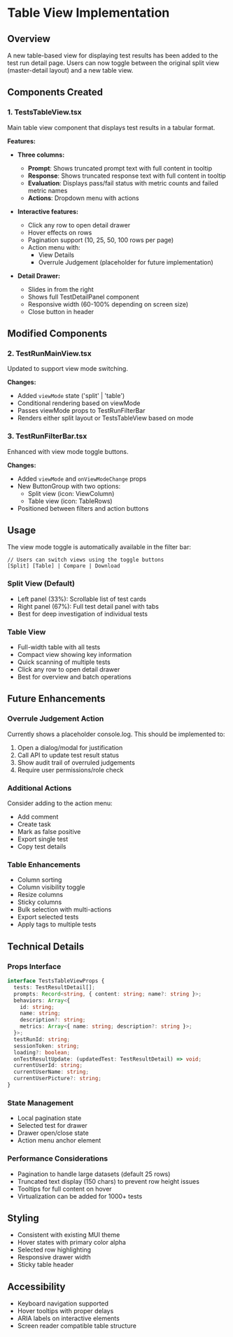 # Table View Implementation

## Overview
A new table-based view for displaying test results has been added to the test run detail page. Users can now toggle between the original split view (master-detail layout) and a new table view.

## Components Created

### 1. TestsTableView.tsx
Main table view component that displays test results in a tabular format.

**Features:**
- **Three columns:**
  - **Prompt**: Shows truncated prompt text with full content in tooltip
  - **Response**: Shows truncated response text with full content in tooltip
  - **Evaluation**: Displays pass/fail status with metric counts and failed metric names
  - **Actions**: Dropdown menu with actions

- **Interactive features:**
  - Click any row to open detail drawer
  - Hover effects on rows
  - Pagination support (10, 25, 50, 100 rows per page)
  - Action menu with:
    - View Details
    - Overrule Judgement (placeholder for future implementation)

- **Detail Drawer:**
  - Slides in from the right
  - Shows full TestDetailPanel component
  - Responsive width (60-100% depending on screen size)
  - Close button in header

## Modified Components

### 2. TestRunMainView.tsx
Updated to support view mode switching.

**Changes:**
- Added `viewMode` state ('split' | 'table')
- Conditional rendering based on viewMode
- Passes viewMode props to TestRunFilterBar
- Renders either split layout or TestsTableView based on mode

### 3. TestRunFilterBar.tsx
Enhanced with view mode toggle buttons.

**Changes:**
- Added `viewMode` and `onViewModeChange` props
- New ButtonGroup with two options:
  - Split view (icon: ViewColumn)
  - Table view (icon: TableRows)
- Positioned between filters and action buttons

## Usage

The view mode toggle is automatically available in the filter bar:

```tsx
// Users can switch views using the toggle buttons
[Split] [Table] | Compare | Download
```

### Split View (Default)
- Left panel (33%): Scrollable list of test cards
- Right panel (67%): Full test detail panel with tabs
- Best for deep investigation of individual tests

### Table View
- Full-width table with all tests
- Compact view showing key information
- Quick scanning of multiple tests
- Click any row to open detail drawer
- Best for overview and batch operations

## Future Enhancements

### Overrule Judgement Action
Currently shows a placeholder console.log. This should be implemented to:
1. Open a dialog/modal for justification
2. Call API to update test result status
3. Show audit trail of overruled judgements
4. Require user permissions/role check

### Additional Actions
Consider adding to the action menu:
- Add comment
- Create task
- Mark as false positive
- Export single test
- Copy test details

### Table Enhancements
- Column sorting
- Column visibility toggle
- Resize columns
- Sticky columns
- Bulk selection with multi-actions
- Export selected tests
- Apply tags to multiple tests

## Technical Details

### Props Interface
```typescript
interface TestsTableViewProps {
  tests: TestResultDetail[];
  prompts: Record<string, { content: string; name?: string }>;
  behaviors: Array<{
    id: string;
    name: string;
    description?: string;
    metrics: Array<{ name: string; description?: string }>;
  }>;
  testRunId: string;
  sessionToken: string;
  loading?: boolean;
  onTestResultUpdate: (updatedTest: TestResultDetail) => void;
  currentUserId: string;
  currentUserName: string;
  currentUserPicture?: string;
}
```

### State Management
- Local pagination state
- Selected test for drawer
- Drawer open/close state
- Action menu anchor element

### Performance Considerations
- Pagination to handle large datasets (default 25 rows)
- Truncated text display (150 chars) to prevent row height issues
- Tooltips for full content on hover
- Virtualization can be added for 1000+ tests

## Styling
- Consistent with existing MUI theme
- Hover states with primary color alpha
- Selected row highlighting
- Responsive drawer width
- Sticky table header

## Accessibility
- Keyboard navigation supported
- Hover tooltips with proper delays
- ARIA labels on interactive elements
- Screen reader compatible table structure






